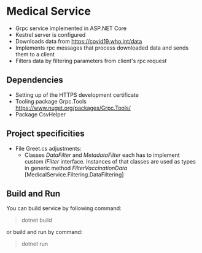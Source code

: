 # Medical Service
- Grpc service implemented in ASP.NET Core
- Kestrel server is configured 
- Downloads data from https://covid19.who.int/data
- Implements rpc messages that process downloaded data and sends them to a client
- Filters data by filtering parameters from client's rpc request

## Dependencies
- Setting up of the HTTPS development certificate 
- Tooling package Grpc.Tools https://www.nuget.org/packages/Grpc.Tools/
- Package CsvHelper

## Project specificities
- File Greet.cs adjustments: 
    - Classes *DataFilter* and *MetadataFilter* each has to implement custom *IFilter* interface. Instances of that classes are used as types in generic method *FilterVaccinationData* \[MedicalService.Filtering.DataFiltering\]

## Build and Run
You can build service by following command:
> dotnet build

or build and run by command:
> dotnet run

